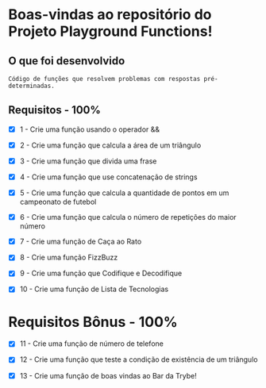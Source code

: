 # Boas-vindas ao repositório do Projeto Playground Functions!


## O que foi desenvolvido 

    Código de funções que resolvem problemas com respostas pré-determinadas. 


## Requisitos - 100%


- [x]  1 - Crie uma função usando o operador &&

- [x]  2 - Crie uma função que calcula a área de um triângulo

- [x]  3 - Crie uma função que divida uma frase

- [x]  4 - Crie uma função que use concatenação de strings

- [x]  5 - Crie uma função que calcula a quantidade de pontos em um campeonato de futebol

- [x]  6 - Crie uma função que calcula o número de repetições do maior número

- [x]  7 - Crie uma função de Caça ao Rato

- [x]  8 - Crie uma função FizzBuzz

- [x]  9 - Crie uma função que Codifique e Decodifique

- [x]  10 - Crie uma função de Lista de Tecnologias


# Requisitos Bônus - 100%


- [x]  11 - Crie uma função de número de telefone

- [x]  12 - Crie uma função que teste a condição de existência de um triângulo

- [x]  13 - Crie uma função de boas vindas ao Bar da Trybe!



